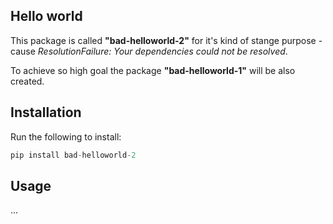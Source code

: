## Hello world

This package is called __"bad-helloworld-2"__ for it's kind of stange purpose - cause _ResolutionFailure: Your dependencies could not be resolved_.

To achieve so high goal the package __"bad-helloworld-1"__ will be also created.


## Installation

Run the following to install:

```python
pip install bad-helloworld-2
```

## Usage

...
